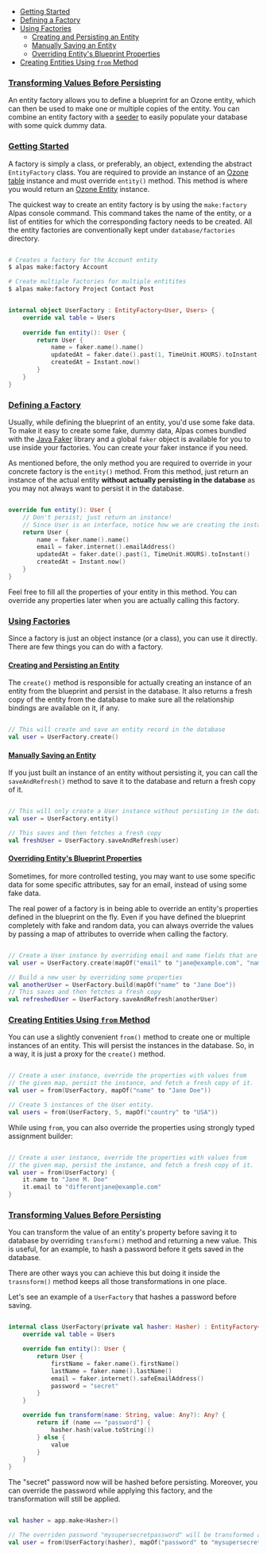 - [Getting Started](#getting-started)
- [Defining a Factory](#defining-factory)
- [Using Factories](#using-factories)
    - [Creating and Persisting an Entity](#persisting-entity)
    - [Manually Saving an Entity](#manual-saving)
    - [Overriding Entity's Blueprint Properties](#overriding-properties)
- [Creating Entities Using `from` Method](#from-method)
### [Transforming Values Before Persisting](#transforming-values)

An entity factory allows you to define a blueprint for an Ozone entity, which can then be used to make one or
multiple copies of the entity. You can combine an entity factory with a [seeder](/docs/seeding) to easily populate
your database with some quick dummy data.

<a name="getting-started"></a>
### [Getting Started](#getting-started)

A factory is simply a class, or preferably, an object, extending the abstract `EntityFactory` class. You are
required to provide an instance of an [Ozone table](/docs/ozone#ozone-table) instance and must override `entity()`
method. This method is where you would return an [Ozone Entity](/docs/ozone/#ozone-entity) instance.

The quickest way to create an entity factory is by using the `make:factory` Alpas console command. This
command takes the name of the entity, or a list of entities for which the corresponding factory needs
to be created. All the entity factories are conventionally kept under `database/factories` directory. 

```bash

# Creates a factory for the Account entity
$ alpas make:factory Account

# Create multiple factories for multiple entitites
$ alpas make:factory Project Contact Post

```
<span class="line-numbers" data-start="8" data-file="database/factories/UserFactory.kt">

```kotlin

internal object UserFactory : EntityFactory<User, Users> {
    override val table = Users
    
    override fun entity(): User {
        return User {
            name = faker.name().name()
            updatedAt = faker.date().past(1, TimeUnit.HOURS).toInstant()
            createdAt = Instant.now()
        }
    }
}

```

</span>

<a name="defining-factory"></a>
### [Defining a Factory](#defining-factory)

Usually, while defining the blueprint of an entity, you'd use some fake data. To make it easy to create some fake,
dummy data, Alpas comes bundled with the [Java Faker](https://github.com/DiUS/java-faker) library and a global
`faker` object is available for you to use inside your factories. You can create your faker instance if you need.

As mentioned before, the only method you are required to override in your concrete factory is the `entity()` method.
From this method, just return an instance of the actual entity **without actually persisting in the database** as
you may not always want to persist it in the database.

<span class="line-numbers" data-start="11" data-file="database/factories/UserFactory.kt">

```kotlin

override fun entity(): User {
    // Don't persist; just return an instance!
    // Since User is an interface, notice how we are creating the instance
    return User {
        name = faker.name().name()
        email = faker.internet().emailAddress()
        updatedAt = faker.date().past(1, TimeUnit.HOURS).toInstant()
        createdAt = Instant.now()
    }
}

```

</span>

Feel free to fill all the properties of your entity in this method. You can override any
properties later when you are actually calling this factory.

<a name="using-factories"></a>
### [Using Factories](#using-factories)

Since a factory is just an object instance (or a class), you can use it directly.
There are few things you can do with a factory.

<a name="persisting-entity"></a>
#### [Creating and Persisting an Entity](#persisting-entity)

The `create()` method is responsible for actually creating an instance of an entity from the blueprint
and persist in the database. It also returns a fresh copy of the entity from the database to
make sure all the relationship bindings are available on it, if any.

```kotlin

// This will create and save an entity record in the database
val user = UserFactory.create()

```

<a name="manual-saving"></a>
#### [Manually Saving an Entity](#manual-saving)

If you just built an instance of an entity without persisting it, you can call the `saveAndRefresh()`
method to save it to the database and return a fresh copy of it.

```kotlin

// This will only create a User instance without persisting in the database
val user = UserFactory.entity()

// This saves and then fetches a fresh copy
val freshUser = UserFactory.saveAndRefresh(user)

```

<a name="overriding-properties"></a>
#### [Overriding Entity's Blueprint Properties](#overriding-properties)

Sometimes, for more controlled testing, you may want to use some specific data for some specific attributes,
say for an email, instead of using some fake data. 

The real power of a factory is in being able to override an entity's properties defined in the blueprint on the
fly. Even if you have defined the blueprint completely with fake and random data, you can always override
the values by passing a map of attributes to override when calling the factory.

```kotlin

// Create a User instance by overriding email and name fields that are defined in the blueprint
val user = UserFactory.create(mapOf("email" to "jane@example.com", "name" to "Jane Doe"))

// Build a new user by overriding some properties
val anotherUser = UserFactory.build(mapOf("name" to "Jane Doe"))
// This saves and then fetches a fresh copy
val refreshedUser = UserFactory.saveAndRefresh(anotherUser)

```

<a name="from-method"></a>
### [Creating Entities Using `from` Method](#from-method)

You can use a slightly convenient `from()` method to create one or multiple instances of an entity. This
will persist the instances in the database. So, in a way, it is just a proxy for the `create()` method.

```kotlin

// Create a user instance, override the properties with values from
// the given map, persist the instance, and fetch a fresh copy of it.
val user = from(UserFactory, mapOf("name" to "Jane Doe"))

// Create 5 instances of the User entity.
val users = from(UserFactory, 5, mapOf("country" to "USA"))

```

While using `from`, you can also override the properties using strongly typed assignment builder:

```kotlin

// Create a user instance, override the properties with values from
// the given map, persist the instance, and fetch a fresh copy of it.
val user = from(UserFactory) {
    it.name to "Jane M. Doe"
    it.email to "differentjane@example.com"
}

```


<a name="transforming-values"></a>
### [Transforming Values Before Persisting](#transforming-values)

You can transform the value of an entity's property before saving it to database by overriding `transform()` method
and returning a new value. This is useful, for an example, to hash a password before it gets saved in the database.

There are other ways you can achieve this but doing it inside the `trasnsform()`
method keeps all those transformations in one place.

Let's see an example of a `UserFactory` that hashes a password before saving.

<span class="line-numbers" data-start="11" data-file="database/factories/UserFactory.kt">

```kotlin

internal class UserFactory(private val hasher: Hasher) : EntityFactory<User, Users>() {
    override val table = Users

    override fun entity(): User {
        return User {
            firstName = faker.name().firstName()
            lastName = faker.name().lastName()
            email = faker.internet().safeEmailAddress()
            password = "secret"
        }
    }

    override fun transform(name: String, value: Any?): Any? {
        return if (name == "password") {
            hasher.hash(value.toString())
        } else {
            value
        }
    }
}

```

</span>

The "secret" password now will be hashed before persisting. Moreover, you can override the password
while applying this factory, and the transformation will still be applied.

```kotlin

val hasher = app.make<Hasher>()

// The overriden password "mysupersecretpassword" will be transformed as well
val user = from(UserFactory(hasher), mapOf("password" to "mysupersecretpassword"))

```
